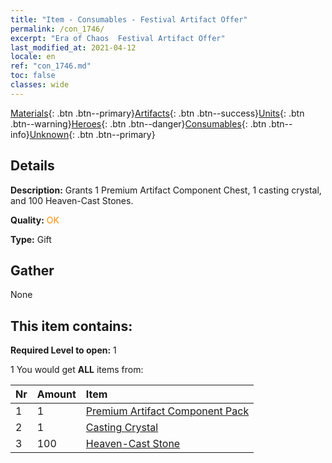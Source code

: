 ```yaml
---
title: "Item - Consumables - Festival Artifact Offer"
permalink: /con_1746/
excerpt: "Era of Chaos  Festival Artifact Offer"
last_modified_at: 2021-04-12
locale: en
ref: "con_1746.md"
toc: false
classes: wide
---
```

 [Materials](/){: .btn .btn--primary}[Artifacts](/Artifacts/){: .btn .btn--success}[Units](/Units/){: .btn .btn--warning}[Heroes](/Heroes/){: .btn .btn--danger}[Consumables](/Consumables/){: .btn .btn--info}[Unknown](/Unknown/){: .btn .btn--primary}

## Details
 **Description:** Grants 1 Premium Artifact Component Chest, 1 casting crystal, and 100 Heaven-Cast Stones.

 **Quality:** <span style="color: #FF8C00">OK</span>

 **Type:** Gift

## Gather

  None

## This item contains:

 **Required Level to open:** 1

 1 You would get **ALL** items  from:

  | Nr | Amount |     Item    |
  |:---|:-------|:------------|
  | 1 | 1 | [Premium Artifact Component Pack](/Items/con_1433/) | 
  | 2 | 1 | [Casting Crystal](/Items/art_189/) | 
  | 3 | 100 | [Heaven-Cast Stone](/Items/art_188/) | 
